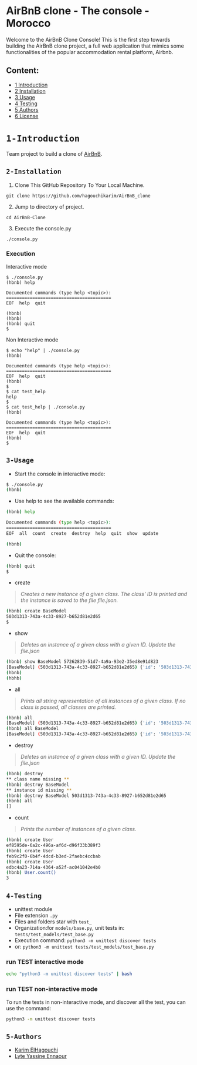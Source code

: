 # AirBnB clone - The console - Morocco

Welcome to the AirBnB Clone Console! This is the first step towards building the AirBnB clone project, a full web application that mimics some functionalities of the popular accommodation rental platform, Airbnb.

## Content:

* [1 Introduction](#1-Introduction)
* [2 Installation](#2-Installation)
* [3 Usage](#3-Usage)
* [4 Testing](#4-Testing)
* [5 Authors](#5-Authors)
* [6 License](#6-license)

# ``1-Introduction``
Team project to build a clone of [AirBnB](https://www.airbnb.com/).


## ``2-Installation``
1.  Clone This GitHub Repository To Your Local Machine.

`git clone https://github.com/hagouchikarim/AirBnB_clone`

2.  Jump to directory of project.

`cd AirBnB-Clone` 

3.  Execute the console.py

`./console.py`

### Execution 

Interactive mode

```
$ ./console.py
(hbnb) help

Documented commands (type help <topic>):
========================================
EOF  help  quit

(hbnb) 
(hbnb) 
(hbnb) quit
$
```
Non Interactive mode
```
$ echo "help" | ./console.py
(hbnb)

Documented commands (type help <topic>):
========================================
EOF  help  quit
(hbnb) 
$
$ cat test_help
help
$
$ cat test_help | ./console.py
(hbnb)

Documented commands (type help <topic>):
========================================
EOF  help  quit
(hbnb) 
$
```

## ``3-Usage``

* Start the console in interactive mode:

```bash
$ ./console.py
(hbnb)
```

* Use help to see the available commands:

```bash
(hbnb) help

Documented commands (type help <topic>):
========================================
EOF  all  count  create  destroy  help  quit  show  update

(hbnb)
```

* Quit the console:

```bash
(hbnb) quit
$
```

* create

> *Creates a new instance of a given class. The class' ID is printed and the instance is saved to the file file.json.*

```bash
(hbnb) create BaseModel
503d1313-743a-4c33-8927-b652d81e2d65
$
```

* show

> *Deletes an instance of a given class with a given ID.*
> *Update the file.json*

```bash
(hbnb) show BaseModel 57262839-51d7-4a9a-93e2-35ed8e91d823
[BaseModel] (503d1313-743a-4c33-8927-b652d81e2d65) {'id': '503d1313-743a-4c33-8927-b652d81e2d65', 'created_at': datetime.datetime(2024, 2, 10, 0, 38, 25, 496645), 'updated_at': datetime.datetime(2024, 2, 10, 0, 38, 25, 496650)}
(hbnb)
(hbhb)
```

* all

> *Prints all string representation of all instances of a given class.*
> *If no class is passed, all classes are printed.*

```bash
(hbnb) all
[BaseModel] (503d1313-743a-4c33-8927-b652d81e2d65) {'id': '503d1313-743a-4c33-8927-b652d81e2d65', 'created_at': datetime.datetime(2024, 2, 10, 0, 38, 25, 496645), 'updated_at': datetime.datetime(2024, 2, 10, 0, 38, 25, 496650)}
(hbnb) all BaseModel
[BaseModel] (503d1313-743a-4c33-8927-b652d81e2d65) {'id': '503d1313-743a-4c33-8927-b652d81e2d65', 'created_at': datetime.datetime(2024, 2, 10, 0, 38, 25, 496645), 'updated_at': datetime.datetime(2024, 2, 10, 0, 38, 25, 496650)}
```
* destroy

>*Deletes an instance of a given class with a given ID.*
>*Update the file.json*

```bash
(hbnb) destroy
** class name missing **
(hbnb) destroy BaseModel
** instance id missing **
(hbnb) destroy BaseModel 503d1313-743a-4c33-8927-b652d81e2d65
(hbnb) all
[]
```

* count 

> *Prints the number of instances of a given class.*

```bash
(hbnb) create User
ef8595de-6a2c-496a-af6d-d96f33b389f3
(hbnb) create User
feb9c2f0-6b4f-4dcd-b3ed-2faebc4ccbab
(hbnb) create User
edbc4a23-714a-4364-a52f-ac041042e4b0
(hbnb) User.count()
3
```

## ``4-Testing``

* unittest module
* File extension ``` .py ```
* Files and folders star with ```test_```
* Organization:for ```models/base.py```, unit tests in: ```tests/test_models/test_base.py```
* Execution command: ```python3 -m unittest discover tests```
* or: ```python3 -m unittest tests/test_models/test_base.py```

### run TEST interactive mode

```bash
echo "python3 -m unittest discover tests" | bash
```

### run TEST non-interactive mode

To run the tests in non-interactive mode, and discover all the test, you can use the command:

```bash
python3 -m unittest discover tests
```

## ``5-Authors``

-   [Karim ElHagouchi](https://github.com/hagouchikarim/)
-   [Lyte Yassine Ennaour](https://github.com/yas19sin/)



